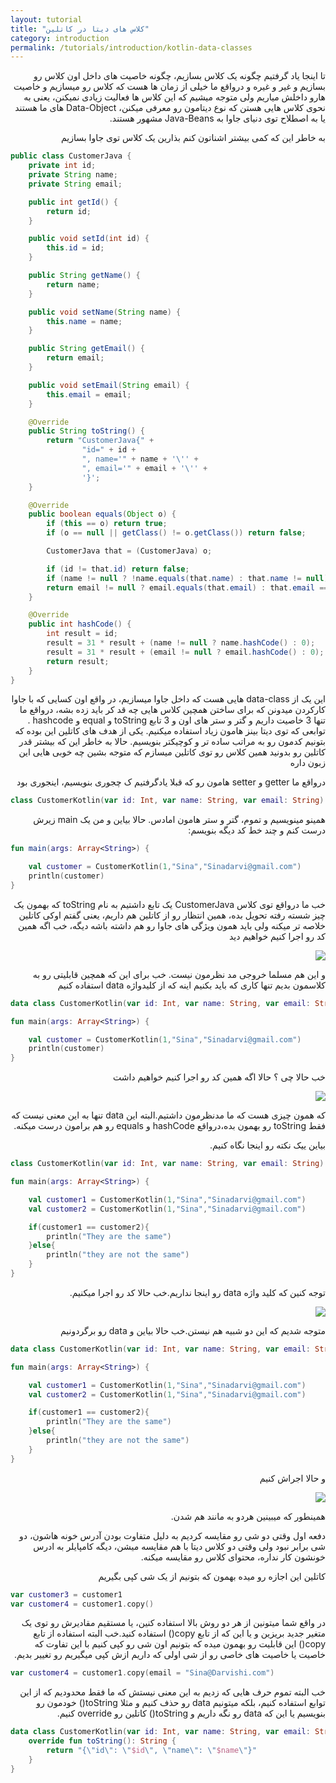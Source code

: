 ```yaml
---
layout: tutorial
title: "کلاس های دیتا در کاتلین"
category: introduction
permalink: /tutorials/introduction/kotlin-data-classes
---
```



<div dir="rtl" markdown="1">



تا اینجا یاد گرفتیم چگونه یک کلاس بسازیم، چگونه خاصیت های داخل اون کلاس رو بسازیم و غیر و غیره و درواقع ما خیلی از زمان ها هست که کلاس رو میسازیم و خاصیت هارو داخلش میاریم ولی متوجه میشیم که این کلاس ها فعالیت زیادی نمیکنن، یعنی به نحوی کلاس هایی هستن که نوع دیتامون رو معرفی میکنن، Data-Object های ما هستند یا به اصطلاح توی دنیای جاوا به Java-Beans مشهور هستند.

به خاطر این که کمی بیشتر اشناتون کنم بذارین یک کلاس توی جاوا بسازیم

</div>

```java
public class CustomerJava {
    private int id;
    private String name;
    private String email;

    public int getId() {
        return id;
    }

    public void setId(int id) {
        this.id = id;
    }

    public String getName() {
        return name;
    }

    public void setName(String name) {
        this.name = name;
    }

    public String getEmail() {
        return email;
    }

    public void setEmail(String email) {
        this.email = email;
    }

    @Override
    public String toString() {
        return "CustomerJava{" +
                "id=" + id +
                ", name='" + name + '\'' +
                ", email='" + email + '\'' +
                '}';
    }

    @Override
    public boolean equals(Object o) {
        if (this == o) return true;
        if (o == null || getClass() != o.getClass()) return false;

        CustomerJava that = (CustomerJava) o;

        if (id != that.id) return false;
        if (name != null ? !name.equals(that.name) : that.name != null) return false;
        return email != null ? email.equals(that.email) : that.email == null;
    }

    @Override
    public int hashCode() {
        int result = id;
        result = 31 * result + (name != null ? name.hashCode() : 0);
        result = 31 * result + (email != null ? email.hashCode() : 0);
        return result;
    }
}
```

<div dir="rtl" markdown="1">

این یک از data-class هایی هست که داخل جاوا میسازیم، در واقع اون کسایی که با جاوا کارکردن میدونن که برای ساختن همچین کلاس هایی چه قد کر باید زده بشه، درواقع ما تنها 3 خاصیت داریم و گتر و ستر های اون و 3 تابع toString و equal و hashcode . توابعی که توی دیتا بینز هامون زیاد استفاده میکنیم. یکی از هدف های کاتلین این بوده که بتونیم کدمون رو به مراتب ساده تر و کوچیکتر بنویسیم. حالا به خاطر این که بیشتر قدر کاتلین رو بدونید همین کلاس رو توی کاتلین میسازم که متوجه بشین چه خوبی هایی این زبون داره

درواقع ما getter و setter هامون رو که قبلا یادگرفتیم ک چجوری بنویسیم، اینجوری بود

</div>

```kotlin
class CustomerKotlin(var id: Int, var name: String, var email: String)
```

<div dir="rtl" markdown="1">

همینو مینویسیم و تموم، گتر و ستر هامون امادس. حالا بیاین و من یک main زیرش درست کنم و چند خط کد دیگه بنویسم:

</div>

```kotlin
fun main(args: Array<String>) {

    val customer = CustomerKotlin(1,"Sina","Sinadarvi@gmail.com")
    println(customer)
}
```

<div dir="rtl" markdown="1">

خب ما درواقع توی کلاس CustomerJava یک تابع داشتیم به نام toString که بهمون یک چیز شسته رفته تحویل بده، همین انتظار رو از کاتلین هم داریم، یعنی گفتم اوکی کاتلین خلاصه تر میکنه ولی باید همون ویژگی های جاوا رو هم داشته باشه دیگه، خب اگه همین کد رو اجرا کنیم خواهیم دید

<img src="/assets/img/introduction/kotlin-data-classes/result-1.PNG" />

و این هم مسلما خروجی مد نظرمون نیست. خب برای این که همچین قابلیتی رو به کلاسمون بدیم تنها کاری که باید بکنیم اینه که از کلیدواژه data استفاده کنیم

</div>

```kotlin
data class CustomerKotlin(var id: Int, var name: String, var email: String)

fun main(args: Array<String>) {

    val customer = CustomerKotlin(1,"Sina","Sinadarvi@gmail.com")
    println(customer)
}
```

<div dir="rtl" markdown="1">

خب حالا چی ؟ حالا اگه همین کد رو اجرا کنیم خواهیم داشت

<img src="/assets/img/introduction/kotlin-data-classes/result-2.PNG" />

که همون چیزی هست که ما مدنظرمون داشتیم.البته این data تنها به این معنی نیست که فقط toString رو بهمون بده،درواقع hashCode و equals رو هم برامون درست میکنه.

بیاین ییک نکته رو اینجا نگاه کنیم.


</div>

```kotlin
class CustomerKotlin(var id: Int, var name: String, var email: String)

fun main(args: Array<String>) {

    val customer1 = CustomerKotlin(1,"Sina","Sinadarvi@gmail.com")
    val customer2 = CustomerKotlin(1,"Sina","Sinadarvi@gmail.com")

    if(customer1 == customer2){
        println("They are the same")
    }else{
        println("they are not the same")
    }
}
```

<div dir="rtl" markdown="1">

توجه کنین که کلید واژه data رو اینجا نداریم.خب حالا کد رو اجرا میکنیم.

<img src="/assets/img/introduction/kotlin-data-classes/result-3.PNG" />

متوجه شدیم که این دو شبیه هم نیستن.خب حالا بیاین و data رو برگردونیم

</div>

```kotlin
data class CustomerKotlin(var id: Int, var name: String, var email: String)

fun main(args: Array<String>) {

    val customer1 = CustomerKotlin(1,"Sina","Sinadarvi@gmail.com")
    val customer2 = CustomerKotlin(1,"Sina","Sinadarvi@gmail.com")

    if(customer1 == customer2){
        println("They are the same")
    }else{
        println("they are not the same")
    }
}
```

<div dir="rtl" markdown="1">

و حالا اجراش کنیم

<img src="/assets/img/introduction/kotlin-data-classes/result-4.PNG" />

همینطور که میبینین هردو به مانند هم شدن.

دفعه اول وقتی دو شی رو مقایسه کردیم به دلیل متفاوت بودن آدرس خونه هاشون، دو شی برابر نبود ولی وقتی دو کلاس دیتا با هم مقایسه میشن، دیگه کامپایلر به ادرس خونشون کار نداره، محتوای کلاس رو مقایسه میکنه.

کاتلین این اجازه رو میده بهمون که بتونیم از یک شی کپی بگیریم

</div>

```kotlin
var customer3 = customer1
var customer4 = customer1.copy()
```

<div dir="rtl" markdown="1">

در واقع شما میتونین از هر دو روش بالا استفاده کنین، یا مستقیم مقادیرش رو توی یک متغیر جدید بریزین و یا این که از تابع copy() استفاده کنید.خب البته استفاده از تابع copy() این قابلیت رو بهمون میده که بتونیم اون شی رو کپی کنیم با این تفاوت که خاصیت یا خاصیت های خاصی رو از شی اولی که داریم ازش کپی میگیریم رو تغییر بدیم.

</div>

```kotlin
var customer4 = customer1.copy(email = "Sina@Darvishi.com")
```

<div dir="rtl" markdown="1">

خب البته تموم حرف هایی که زدیم به این معنی نیستش که ما فقط محدودیم که از این توابع استفاده کنیم، بلکه میتونیم data رو حذف کنیم و مثلا toString() خودمون رو بنویسیم یا این که data رو نگه داریم و toString() کاتلین رو override کنیم.

</div>

```kotlin
data class CustomerKotlin(var id: Int, var name: String, var email: String){
    override fun toString(): String {
        return "{\"id\": \"$id\", \"name\": \"$name\"}"
    }
}
```
